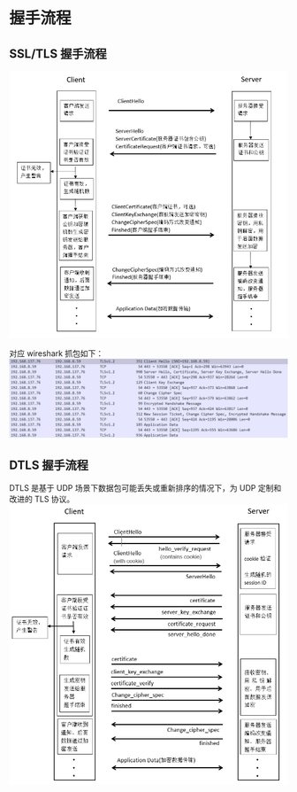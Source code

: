 # 握手流程

## SSL/TLS 握手流程

![Alt text](tls.assets/image.png)

对应 wireshark 抓包如下：
![Alt text](tls.assets/image-2.png)

## DTLS 握手流程

DTLS 是基于 UDP 场景下数据包可能丢失或重新排序的情况下，为 UDP 定制和改进的 TLS 协议。
![Alt text](tls.assets/image-1.png)
